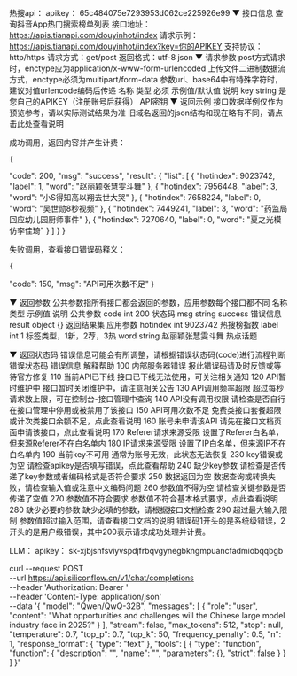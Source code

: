 热搜api：
apikey： 65c484075e7293953d062ce225926e99
▼ 接口信息
查询抖音App热门搜索榜单列表
接口地址：https://apis.tianapi.com/douyinhot/index 
请求示例：https://apis.tianapi.com/douyinhot/index?key=你的APIKEY 
支持协议：http/https
请求方式：get/post
返回格式：utf-8 json
▼ 请求参数
post方式请求时，enctype应为application/x-www-form-urlencoded
上传文件二进制数据流方式，enctype必须为multipart/form-data
参数url、base64中有特殊字符时，建议对值urlencode编码后传递
名称	类型	必须	示例值/默认值	说明
key	string	是	您自己的APIKEY（注册账号后获得）	API密钥
▼ 返回示例
接口数据样例仅作为预览参考，请以实际测试结果为准
旧域名返回的json结构和现在略有不同，请点击此处查看说明
	
	
成功调用，返回内容并产生计费：

	{
  "code": 200,
  "msg": "success",
  "result": {
    "list": [
      {
        "hotindex": 9023742,
        "label": 1,
        "word": "赵丽颖张慧雯斗舞"
      },
      {
        "hotindex": 7956448,
        "label": 3,
        "word": "小S得知高以翔去世大哭"
      },
      {
        "hotindex": 7658224,
        "label": 0,
        "word": "吴世勋8秒视频"
      },
      {
        "hotindex": 7449241,
        "label": 3,
        "word": "药监局回应幼儿园厨师事件"
      },
      {
        "hotindex": 7270640,
        "label": 0,
        "word": "夏之光模仿李佳琦"
      }
    ]
  }
}

	
	
	
失败调用，查看接口错误码释义：

	{
  "code": 150,
  "msg": "API可用次数不足"
}

	
    
▼ 返回参数
公共参数指所有接口都会返回的参数，应用参数每个接口都不同
名称	类型	示例值	说明
公共参数
code	int	200	状态码
msg	string	success	错误信息
result	object	{}	返回结果集
应用参数
hotindex	int	9023742	热搜榜指数
label	int	1	标签类型，1新，2荐，3热
word	string	赵丽颖张慧雯斗舞	热点话题

▼ 返回状态码
错误信息可能会有所调整，请根据错误状态码(code)进行流程判断
错误状态码	错误信息	解释帮助
100	内部服务器错误	报此错误码请及时反馈或等待官方修复
110	当前API已下线	接口已下线无法使用，可关注相关通知
120	API暂时维护中	接口暂时关闭维护中，请注意相关公告
130	API调用频率超限	超过每秒请求数上限，可在控制台-接口管理中查询
140	API没有调用权限	请检查是否自行在接口管理中停用或被禁用了该接口
150	API可用次数不足	免费类接口套餐超限或计次类接口余额不足，点此查看说明
160	账号未申请该API	请先在接口文档页面申请该接口，点此查看说明
170	Referer请求来源受限	设置了Referer白名单，但来源Referer不在白名单内
180	IP请求来源受限	设置了IP白名单，但来源IP不在白名单内
190	当前key不可用	通常为账号无效，此状态无法恢复
230	key错误或为空	请检查apikey是否填写错误，点此查看帮助
240	缺少key参数	请检查是否传递了key参数或者编码格式是否符合要求
250	数据返回为空	数据查询或转换失败，请检查输入值或注意中文编码问题
260	参数值不得为空	请检查关键参数是否传递了空值
270	参数值不符合要求	参数值不符合基本格式要求，点此查看说明
280	缺少必要的参数	缺少必填的参数，请根据接口文档检查
290	超过最大输入限制	参数值超过输入范围，请查看接口文档的说明
错误码1开头的是系统级错误，2开头的是用户级错误，其中200表示请求成功处理并计费。

LLM：
apikey： sk-xjbjsnfsviyvspdjfrbqvgynegbkngmpuancfadmiobqqbgb

curl --request POST \
  --url https://api.siliconflow.cn/v1/chat/completions \
  --header 'Authorization: Bearer <token>' \
  --header 'Content-Type: application/json' \
  --data '{
  "model": "Qwen/QwQ-32B",
  "messages": [
    {
      "role": "user",
      "content": "What opportunities and challenges will the Chinese large model industry face in 2025?"
    }
  ],
  "stream": false,
  "max_tokens": 512,
  "stop": null,
  "temperature": 0.7,
  "top_p": 0.7,
  "top_k": 50,
  "frequency_penalty": 0.5,
  "n": 1,
  "response_format": {
    "type": "text"
  },
  "tools": [
    {
      "type": "function",
      "function": {
        "description": "<string>",
        "name": "<string>",
        "parameters": {},
        "strict": false
      }
    }
  ]
}'